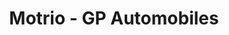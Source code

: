---
title: "Motrio - GP Automobiles"
url: /tremeven/motrio-gp-automobiles/
shop: réparation de voitures
---